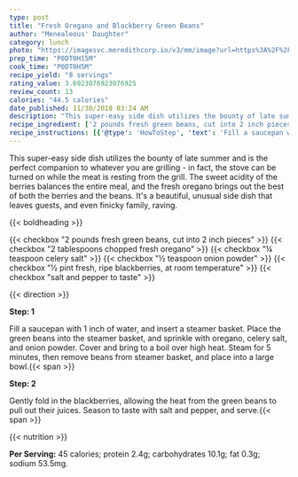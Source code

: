 ```yaml
---
type: post
title: "Fresh Oregano and Blackberry Green Beans"
author: "Menealeous' Daughter"
category: lunch
photo: "https://imagesvc.meredithcorp.io/v3/mm/image?url=https%3A%2F%2Fimages.media-allrecipes.com%2Fuserphotos%2F7607823.jpg"
prep_time: "P0DT0H15M"
cook_time: "P0DT0H5M"
recipe_yield: "8 servings"
rating_value: 3.6923076923076925
review_count: 13
calories: "44.5 calories"
date_published: 11/30/2018 03:24 AM
description: "This super-easy side dish utilizes the bounty of late summer and is the perfect companion to whatever you are grilling - in fact, the stove can be turned on while the meat is resting from the grill.  The sweet acidity of the berries balances the entire meal, and the fresh oregano brings out the best of both the berries and the beans.  It's a beautiful, unusual side dish that leaves guests, and even finicky family, raving."
recipe_ingredient: ['2 pounds fresh green beans, cut into 2 inch pieces', '2 tablespoons chopped fresh oregano', '¼ teaspoon celery salt', '½ teaspoon onion powder', '½ pint fresh, ripe blackberries, at room temperature', 'salt and pepper to taste']
recipe_instructions: [{'@type': 'HowToStep', 'text': 'Fill a saucepan with 1 inch of water, and insert a steamer basket. Place the green beans into the steamer basket, and sprinkle with oregano, celery salt, and onion powder. Cover and bring to a boil over high heat. Steam for 5 minutes, then remove beans from steamer basket, and place into a large bowl.\n'}, {'@type': 'HowToStep', 'text': 'Gently fold in the blackberries, allowing the heat from the green beans to pull out their juices. Season to taste with salt and pepper, and serve.\n'}]
---
```


This super-easy side dish utilizes the bounty of late summer and is the perfect companion to whatever you are grilling - in fact, the stove can be turned on while the meat is resting from the grill.  The sweet acidity of the berries balances the entire meal, and the fresh oregano brings out the best of both the berries and the beans.  It's a beautiful, unusual side dish that leaves guests, and even finicky family, raving. 

{{< boldheading >}}

{{< checkbox "2 pounds fresh green beans, cut into 2 inch pieces" >}}
{{< checkbox "2 tablespoons chopped fresh oregano" >}}
{{< checkbox "¼ teaspoon celery salt" >}}
{{< checkbox "½ teaspoon onion powder" >}}
{{< checkbox "½ pint fresh, ripe blackberries, at room temperature" >}}
{{< checkbox "salt and pepper to taste" >}}


{{< direction >}}

**Step: 1**

Fill a saucepan with 1 inch of water, and insert a steamer basket. Place the green beans into the steamer basket, and sprinkle with oregano, celery salt, and onion powder. Cover and bring to a boil over high heat. Steam for 5 minutes, then remove beans from steamer basket, and place into a large bowl.{{< span >}}

**Step: 2**

Gently fold in the blackberries, allowing the heat from the green beans to pull out their juices. Season to taste with salt and pepper, and serve.{{< span >}}

{{< nutrition >}}

**Per Serving:** 45 calories; protein 2.4g; carbohydrates 10.1g; fat 0.3g; sodium 53.5mg.